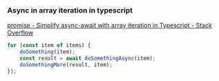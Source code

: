 ###  Async in array iteration in typescript

[promise - Simplify async-await with array iteration in Typescript - Stack Overflow](https://stackoverflow.com/questions/50377665/simplify-async-await-with-array-iteration-in-typescript "promise - Simplify async-await with array iteration in Typescript - Stack Overflow")




```js
for (const item of items) {
    doSomething(item);
    const result = await doSomethingAsync(item);
    doSomethingMore(result, item);
});

```

